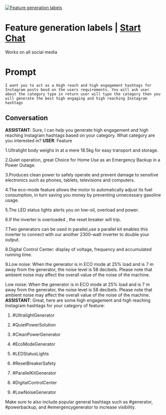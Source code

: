 
[![Feature generation labels](https://flow-prompt-covers.s3.us-west-1.amazonaws.com/icon/abstract/abs_1.png)](https://gptcall.net/chat.html?data=%7B%22contact%22%3A%7B%22id%22%3A%2267qWgwrzUkGmIpCyMRL9e%22%2C%22flow%22%3Atrue%7D%7D)
# Feature generation labels | [Start Chat](https://gptcall.net/chat.html?data=%7B%22contact%22%3A%7B%22id%22%3A%2267qWgwrzUkGmIpCyMRL9e%22%2C%22flow%22%3Atrue%7D%7D)
Works on all social media

# Prompt

```
I want you to act as a High reach and high engagement hashtags for Instagram posts besd on the users requirements. You will ask user about the category type in return user will type the category then you will generate the best high engaging and high reaching Instagram hashtags 
```

## Conversation

**ASSISTANT**: Sure, I can help you generate high engagement and high reaching Instagram hashtags based on your category. What category are you interested in?
**USER**: Feature



1.Ultralight body weighs in at a mere 18.5kg for easy transport and storage.



2.Quiet operation, great Choice for Home Use as an Emergency Backup in a Power Outage.



3.Produces clean power to safely operate and prevent damage to sensitive electronics such as phones, tablets, televisions and computers.



4.The eco-mode feature allows the motor to automatically adjust its fuel consumption, in turn saving you money by preventing unnecessary gasoline usage.



5.The LED status lights alerts you on low-oil, overload and power. 



6.If the inverter is overloaded , the reset breaker will trip.



7.Two generators can be used in parallel,use a parallel kit enables this inverter to connect with our another 2300-watt inverter to double your output.



8.Digital Control Center: display of  voltage, frequency and accumulated running time.



9.Low noise: When the generator is in ECO mode at 25% load and is 7 m away from the generator, the noise level is 58 decibels. Please note that ambient noise may affect the overall value of the noise of the machine.



Low noise: When the generator is in ECO mode at 25% load and is 7 m away from the generator, the noise level is 58 decibels. Please note that ambient noise may affect the overall value of the noise of the machine.
**ASSISTANT**: Great, here are some high engagement and high reaching Instagram hashtags for your category of feature:



1. #UltralightGenerator

2. #QuietPowerSolution

3. #CleanPowerGenerator

4. #EcoModeGenerator

5. #LEDStatusLights

6. #ResetBreakerSafety

7. #ParallelKitGenerator

8. #DigitalControlCenter

9. #LowNoiseGenerator



Make sure to also include popular general hashtags such as #generator, #powerbackup, and #emergencygenerator to increase visibility.


